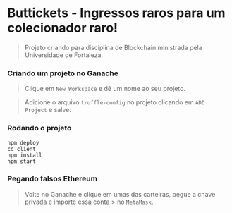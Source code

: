 # Buttickets - Ingressos raros para um colecionador raro!

> Projeto criando para disciplina de Blockchain ministrada pela Universidade de Fortaleza. 

### Criando um projeto no Ganache

> Clique em `New Workspace` e dê um nome ao seu projeto. 

> Adicione o arquivo `truffle-config` no projeto clicando em `ADD Project` e salve. 

### Rodando o projeto 

```shell
npm deploy 
cd client
npm install
npm start
```

### Pegando falsos Ethereum

> Volte no Ganache e clique em umas das carteiras, pegue a chave privada e importe essa conta > no `MetaMask`. 
